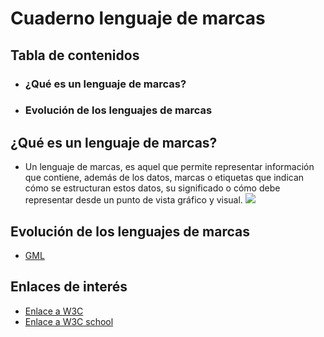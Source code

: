 # Cuaderno lenguaje de marcas
## Tabla de contenidos
* ### ¿Qué es un lenguaje de marcas?
* ### Evolución de los lenguajes de marcas
## ¿Qué es un lenguaje de marcas?
* Un lenguaje de marcas, es aquel que permite representar información que contiene, además de los datos, marcas o etiquetas que indican cómo se estructuran estos datos, su significado o cómo debe representar desde un punto de vista gráfico y visual.
![](https://universidadeuropea.com/resources/media/images/que-es-lenguaje-marca-1200x630.original.jpg)

## Evolución de los lenguajes de marcas
* [GML](GML)
## Enlaces de interés 
* [Enlace a W3C](https://www.w3.org/) 
* [Enlace a W3C school](https://www.w3schools.com/) 


